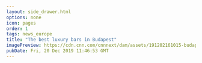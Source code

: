 ```yaml
---
layout: side_drawer.html
options: none
icon: pages
order: 1
tags: news_europe
title: "The best luxury bars in Budapest"
imagePreview: https://cdn.cnn.com/cnnnext/dam/assets/191202161015-budapest-bars---high-note-skybar---aria-hotel-video-synd-2.jpg
pubDate: Fri, 20 Dec 2019 11:46:53 GMT
---
```

